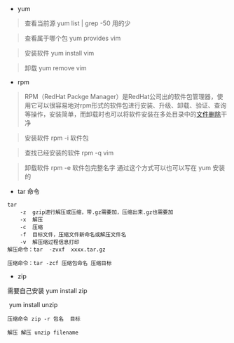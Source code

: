 - yum 

> 查看当前源 yum list | grep -50  用的少

> 查看属于哪个包 yum provides vim

> 安装软件 yum install vim

> 卸载 yum remove vim



- rpm

> RPM（RedHat Packge Manager）是RedHat公司出的软件包管理器，使用它可以很容易地对rpm形式的软件包进行安装、升级、卸载、验证、查询等操作，安装简单，而卸载时也可以将软件安装在多处目录中的[文件删除](https://www.baidu.com/s?wd=%E6%96%87%E4%BB%B6%E5%88%A0%E9%99%A4&tn=44039180_cpr&fenlei=mv6quAkxTZn0IZRqIHckPjm4nH00T1dWnvRzn161Phf3ryRkuj7W0ZwV5Hcvrjm3rH6sPfKWUMw85HfYnjn4nH6sgvPsT6KdThsqpZwYTjCEQLGCpyw9Uz4Bmy-bIi4WUvYETgN-TLwGUv3EnHRknH64nHc4rHmdrj0vPWDYn0)干净 

> 安装软件 rpm -i   软件包

> 查找已经安装的软件  rpm -q vim

> 卸载软件  rpm -e 软件包完整名字 通过这个方式可以也可以写在 yum 安装的



- tar 命令

```
tar 
	-z	gzip进行解压或压缩，带.gz需要加，压缩出来.gz也需要加
	-x	解压
	-c	压缩
	-f	目标文件，压缩文件新命名或解压文件名
	-v	解压缩过程信息打印
解压命令：tar  -zvxf  xxxx.tar.gz

压缩命令：tar -zcf 压缩包命名 压缩目标
```



- zip 

需要自己安装  yum install zip

​                         yum install unzip 

```
压缩命令 zip -r 包名  目标
```

```
解压 解压 unzip filename
```

